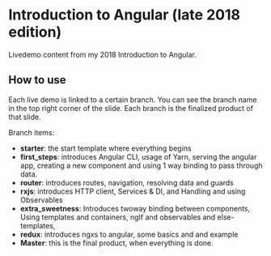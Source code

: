 # Introduction to Angular (late 2018 edition)

Livedemo content from my 2018 Introduction to Angular.

## How to use

Each live demo is linked to a certain branch. You can see the branch name in the top right corner of the slide. Each branch is the finalized product of that slide.

Branch items:

- **starter**: the start template where everything begins
- **first_steps**: introduces Angular CLI, usage of Yarn, serving the angular app, creating a new component and using 1 way binding to pass through data.
- **router**: introduces routes, navigation, resolving data and guards
- **rxjs**: introduces HTTP client, Services & DI, and Handling and using Observables
- **extra_sweetness**: Introduces twoway binding between components, Using templates and containers, ngIf and observables and else-templates,
- **redux**: introduces ngxs to angular, some basics and and example
- **Master**: this is the final product, when everything is done.
